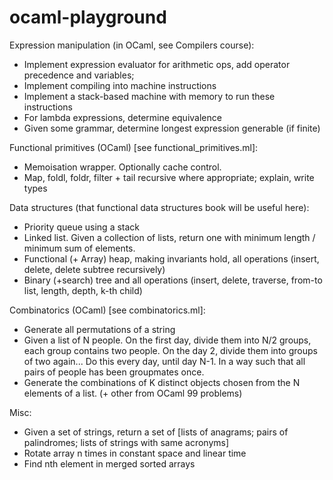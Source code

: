 # ocaml-playground

Expression manipulation (in OCaml, see Compilers course):
* Implement expression evaluator for arithmetic ops, add operator precedence and variables;
* Implement compiling into machine instructions
* Implement a stack-based machine with memory to run these instructions
* For lambda expressions, determine equivalence
* Given some grammar, determine longest expression generable (if finite)

Functional primitives (OCaml) [see functional_primitives.ml]:
* Memoisation wrapper. Optionally cache control.
* Map, foldl, foldr, filter + tail recursive where appropriate; explain, write types

Data structures (that functional data structures book will be useful here):
* Priority queue using a stack
* Linked list. Given a collection of lists, return one with minimum length / minimum sum of elements.
* Functional (+ Array) heap, making invariants hold, all operations (insert, delete, delete subtree recursively)
* Binary (+search) tree and all operations (insert, delete, traverse, from-to list, length, depth, k-th child) 

Combinatorics (OCaml) [see combinatorics.ml]:
* Generate all permutations of a string
* Given a list of N people. On the first day, divide them into N/2 groups, each group contains two people. On the day 2, divide them into groups of two again... Do this every day, until day N-1. In a way such that all pairs of people has been groupmates once.
* Generate the combinations of K distinct objects chosen from the N elements of a list. (+ other from OCaml 99 problems)

Misc:
* Given a set of strings, return a set of [lists of anagrams; pairs of palindromes; lists of strings with same acronyms]
* Rotate array n times in constant space and linear time
* Find nth element in merged sorted arrays
